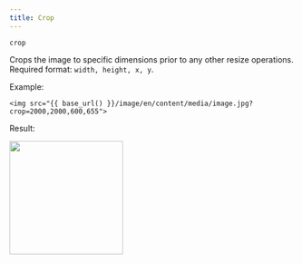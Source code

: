```yaml
---
title: Crop
---
```


`crop`

Crops the image to specific dimensions prior to any other resize operations. Required format: `width, height, x, y`.

Example:

```twig
<img src="{{ base_url() }}/image/en/content/media/image.jpg?crop=2000,2000,600,655">
```

Result:

<img width="200" class="inline" src="[base_url]/image/en/content/media/image.jpg?q=70&w=200&dpr=2&crop=2000,2000,600,655">
